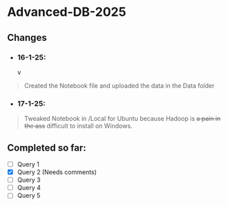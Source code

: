 # Advanced-DB-2025

## Changes

- <h3>16-1-25:</h3>v
  
> Created the Notebook file
> and uploaded the data in the Data folder

- <h3>17-1-25:</h3>

> Tweaked Notebook in /Local for Ubuntu because Hadoop is
> ~~a pain in the ass~~ difficult to install on Windows.

## Completed so far:

- [ ] Query 1
- [x] Query 2 (Needs comments)
- [ ] Query 3
- [ ] Query 4
- [ ] Query 5